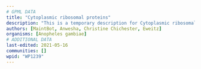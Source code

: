 ```yaml
---
# GPML DATA
title: "Cytoplasmic ribosomal proteins"
description: "This is a temporary description for Cytoplasmic ribosomal proteins"
authors: [MaintBot, Anwesha, Christine Chichester, Eweitz]
organisms: [Anopheles gambiae]
# ADDITIONAL DATA
last-edited: 2021-05-16
communities: []
wpid: "WP1239"
---
```

